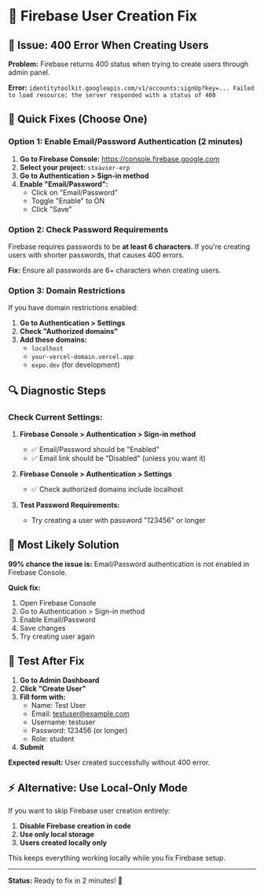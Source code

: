 # 🔧 Firebase User Creation Fix

## 🚨 Issue: 400 Error When Creating Users

**Problem:** Firebase returns 400 status when trying to create users through admin panel.

**Error:** `identitytoolkit.googleapis.com/v1/accounts:signUp?key=... Failed to load resource: the server responded with a status of 400`

## 🎯 **Quick Fixes (Choose One)**

### **Option 1: Enable Email/Password Authentication (2 minutes)**

1. **Go to Firebase Console:** https://console.firebase.google.com
2. **Select your project:** `stxavier-erp`
3. **Go to Authentication > Sign-in method**
4. **Enable "Email/Password":**
   - Click on "Email/Password"
   - Toggle "Enable" to ON
   - Click "Save"

### **Option 2: Check Password Requirements**

Firebase requires passwords to be **at least 6 characters**. If you're creating users with shorter passwords, that causes 400 errors.

**Fix:** Ensure all passwords are 6+ characters when creating users.

### **Option 3: Domain Restrictions**

If you have domain restrictions enabled:

1. **Go to Authentication > Settings**
2. **Check "Authorized domains"**
3. **Add these domains:**
   - `localhost`
   - `your-vercel-domain.vercel.app`
   - `expo.dev` (for development)

## 🔍 **Diagnostic Steps**

### **Check Current Settings:**

1. **Firebase Console > Authentication > Sign-in method**
   - ✅ Email/Password should be "Enabled"
   - ✅ Email link should be "Disabled" (unless you want it)

2. **Firebase Console > Authentication > Settings**
   - ✅ Check authorized domains include localhost

3. **Test Password Requirements:**
   - Try creating a user with password "123456" or longer

## 🚀 **Most Likely Solution**

**99% chance the issue is:** Email/Password authentication is not enabled in Firebase Console.

**Quick fix:**
1. Open Firebase Console
2. Go to Authentication > Sign-in method  
3. Enable Email/Password
4. Save changes
5. Try creating user again

## 🧪 **Test After Fix**

1. **Go to Admin Dashboard**
2. **Click "Create User"**
3. **Fill form with:**
   - Name: Test User
   - Email: testuser@example.com
   - Username: testuser
   - Password: 123456 (or longer)
   - Role: student
4. **Submit**

**Expected result:** User created successfully without 400 error.

## ⚡ **Alternative: Use Local-Only Mode**

If you want to skip Firebase user creation entirely:

1. **Disable Firebase creation in code**
2. **Use only local storage**
3. **Users created locally only**

This keeps everything working locally while you fix Firebase setup.

---

**Status:** Ready to fix in 2 minutes! 🚀
